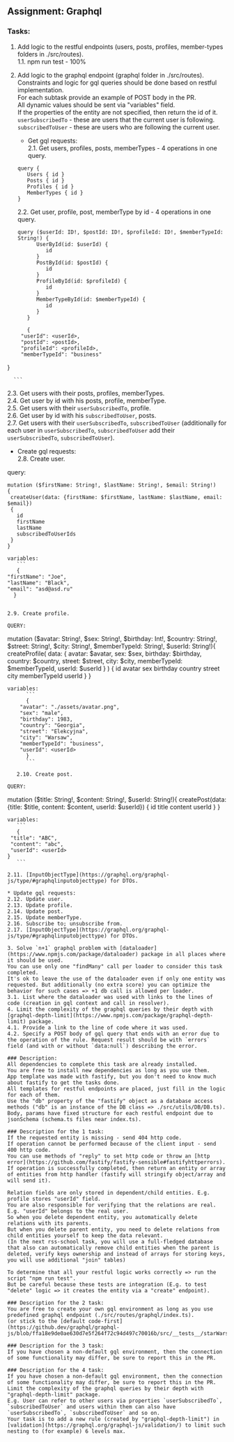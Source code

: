 ## Assignment: Graphql
### Tasks:
1. Add logic to the restful endpoints (users, posts, profiles, member-types folders in ./src/routes).  
   1.1. npm run test - 100%  
2. Add logic to the graphql endpoint (graphql folder in ./src/routes).  
Constraints and logic for gql queries should be done based on restful implementation.  
For each subtask provide an example of POST body in the PR.  
All dynamic values should be sent via "variables" field.  
If the properties of the entity are not specified, then return the id of it.  
`userSubscribedTo` - these are users that the current user is following.  
`subscribedToUser` - these are users who are following the current user.  
   
   * Get gql requests:  
   2.1. Get users, profiles, posts, memberTypes - 4 operations in one query. 

   ```
   query {
      Users { id }
      Posts { id }
      Profiles { id }
      MemberTypes { id }
   }
   ```

   2.2. Get user, profile, post, memberType by id - 4 operations in one query.  

   ```
   query ($userId: ID!, $postId: ID!, $profileId: ID!, $memberTypeId: String!) {
         UserById(id: $userId) {
            id
         }
         PostById(id: $postId) {
            id
         }
         ProfileById(id: $profileId) {
            id
         }
         MemberTypeById(id: $memberTypeId) {
            id
         }
      }

      {
    "userId": <userId>,
    "postId": <postId>,
    "profileId": <profileId>,
    "memberTypeId": "business"
}

      ```
   2.3. Get users with their posts, profiles, memberTypes.  
   2.4. Get user by id with his posts, profile, memberType.  
   2.5. Get users with their `userSubscribedTo`, profile.  
   2.6. Get user by id with his `subscribedToUser`, posts.  
   2.7. Get users with their `userSubscribedTo`, `subscribedToUser` (additionally for each user in `userSubscribedTo`, `subscribedToUser` add their `userSubscribedTo`, `subscribedToUser`).  

   * Create gql requests:   
   2.8. Create user. 
   
   query:
   ```
   mutation ($firstName: String!, $lastName: String!, $email: String!)
   {
    createUser(data: {firstName: $firstName, lastName: $lastName, email: $email})
    {
      id
      firstName
      lastName
      subscribedToUserIds
    }
   }
   ```
    variables:
       ```
       {
    "firstName": "Joe",
    "lastName": "Black",
    "email": "asd@asd.ru"
      }
   ```

   2.9. Create profile. 

QUERY:
   ```
mutation ($avatar: String!, $sex: String!, $birthday: Int!, $country: String!, $street: String!, $city: String!, $memberTypeId: String!, $userId: String!){
    createProfile(
        data: {
            avatar: $avatar, 
            sex: $sex, 
            birthday: $birthday, 
            country: $country,
            street: $street,
            city: $city,
            memberTypeId: $memberTypeId,
            userId: $userId
            }
        )
    {
        id
        avatar
        sex
        birthday
        country
        street
        city
        memberTypeId
        userId
    }
}
```
variables:
      ```
      {
    "avatar": "./assets/avatar.png",
    "sex": "male",
    "birthday": 1983,
    "country": "Georgia",
    "street": "Elekcyjna",
    "city": "Warsaw",
    "memberTypeId": "business",
    "userId": <userId>     
      }
      ```
      
   2.10. Create post. 

QUERY:
   ```
   mutation ($title: String!, $content: String!, $userId: String!){
    createPost(data: {title: $title, content: $content, userId: $userId})
    {
      id
      title
      content
      userId
    }
   } 
   ```
   variables:
      ```
      {
    "title": "ABC",
    "content": "abc",
    "userId": <userId>
}
      ```

   2.11. [InputObjectType](https://graphql.org/graphql-js/type/#graphqlinputobjecttype) for DTOs.  
   
   * Update gql requests:  
   2.12. Update user.  
   2.13. Update profile.  
   2.14. Update post.  
   2.15. Update memberType.  
   2.16. Subscribe to; unsubscribe from.  
   2.17. [InputObjectType](https://graphql.org/graphql-js/type/#graphqlinputobjecttype) for DTOs.  

3. Solve `n+1` graphql problem with [dataloader](https://www.npmjs.com/package/dataloader) package in all places where it should be used.  
   You can use only one "findMany" call per loader to consider this task completed.  
   It's ok to leave the use of the dataloader even if only one entity was requested. But additionally (no extra score) you can optimize the behavior for such cases => +1 db call is allowed per loader.  
   3.1. List where the dataloader was used with links to the lines of code (creation in gql context and call in resolver).  
4. Limit the complexity of the graphql queries by their depth with [graphql-depth-limit](https://www.npmjs.com/package/graphql-depth-limit) package.   
   4.1. Provide a link to the line of code where it was used.  
   4.2. Specify a POST body of gql query that ends with an error due to the operation of the rule. Request result should be with `errors` field (and with or without `data:null`) describing the error.  

### Description:  
All dependencies to complete this task are already installed.  
You are free to install new dependencies as long as you use them.  
App template was made with fastify, but you don't need to know much about fastify to get the tasks done.  
All templates for restful endpoints are placed, just fill in the logic for each of them.  
Use the "db" property of the "fastify" object as a database access methods ("db" is an instance of the DB class => ./src/utils/DB/DB.ts).  
Body, params have fixed structure for each restful endpoint due to jsonSchema (schema.ts files near index.ts).  

### Description for the 1 task:
If the requested entity is missing - send 404 http code.  
If operation cannot be performed because of the client input - send 400 http code.  
You can use methods of "reply" to set http code or throw an [http error](https://github.com/fastify/fastify-sensible#fastifyhttperrors).  
If operation is successfully completed, then return an entity or array of entities from http handler (fastify will stringify object/array and will send it).  

Relation fields are only stored in dependent/child entities. E.g. profile stores "userId" field.  
You are also responsible for verifying that the relations are real. E.g. "userId" belongs to the real user.  
So when you delete dependent entity, you automatically delete relations with its parents.  
But when you delete parent entity, you need to delete relations from child entities yourself to keep the data relevant.   
(In the next rss-school task, you will use a full-fledged database that also can automatically remove child entities when the parent is deleted, verify keys ownership and instead of arrays for storing keys, you will use additional "join" tables)  

To determine that all your restful logic works correctly => run the script "npm run test".  
But be careful because these tests are integration (E.g. to test "delete" logic => it creates the entity via a "create" endpoint).  

### Description for the 2 task:  
You are free to create your own gql environment as long as you use predefined graphql endpoint (./src/routes/graphql/index.ts).  
(or stick to the [default code-first](https://github.dev/graphql/graphql-js/blob/ffa18e9de0ae630d7e5f264f72c94d497c70016b/src/__tests__/starWarsSchema.ts))  

### Description for the 3 task:
If you have chosen a non-default gql environment, then the connection of some functionality may differ, be sure to report this in the PR.  

### Description for the 4 task:  
If you have chosen a non-default gql environment, then the connection of some functionality may differ, be sure to report this in the PR.  
Limit the complexity of the graphql queries by their depth with "graphql-depth-limit" package.  
E.g. User can refer to other users via properties `userSubscribedTo`, `subscribedToUser` and users within them can also have `userSubscribedTo`, `subscribedToUser` and so on.  
Your task is to add a new rule (created by "graphql-depth-limit") in [validation](https://graphql.org/graphql-js/validation/) to limit such nesting to (for example) 6 levels max.
